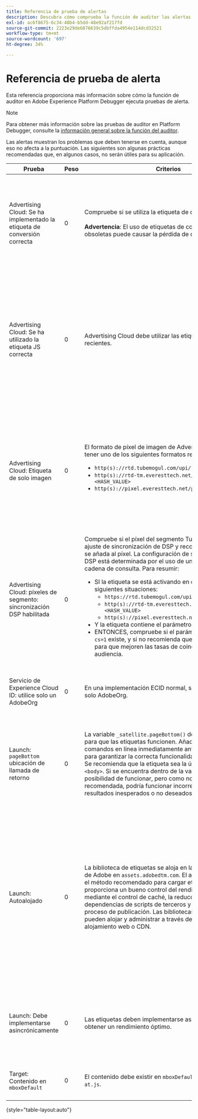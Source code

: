 ```yaml
---
title: Referencia de prueba de alertas
description: Descubra cómo comprueba la función de auditor las alertas en Adobe Experience Platform Debugger.
exl-id: ac6f8675-6c34-48b4-b5dd-48e92af217fd
source-git-commit: 2223e29de6876639c5dbffda4954e114dcd32521
workflow-type: tm+mt
source-wordcount: '697'
ht-degree: 34%

---
```


# Referencia de prueba de alerta

Esta referencia proporciona más información sobre cómo la función de auditor en Adobe Experience Platform Debugger ejecuta pruebas de alerta.

>[!NOTE]
>
>Para obtener más información sobre las pruebas de auditor en Platform Debugger, consulte la [información general sobre la función del auditor](./overview.md).

Las alertas muestran los problemas que deben tenerse en cuenta, aunque eso no afecta a la puntuación. Las siguientes son algunas prácticas recomendadas que, en algunos casos, no serán útiles para su aplicación.

| Prueba | Peso | Criterios | Recomendación |
| --- | --- | --- | --- |
| Advertising Cloud: Se ha implementado la etiqueta de conversión correcta | 0 | Compruebe si se utiliza la etiqueta de conversión correcta.<br><br>**Advertencia**: El uso de etiquetas de conversión TubeMogul obsoletas puede causar la pérdida de datos. | Actualice los píxeles de conversión a las nuevas etiquetas de conversión solo de imagen de Advertising Cloud. Esto se puede lograr fácilmente con la variable [Extensión de etiqueta de Advertising Cloud](https://experienceleague.adobe.com/docs/experience-platform/destinations/catalog/advertising/adobe-advertising-cloud.html). |
| Advertising Cloud: Se ha utilizado la etiqueta JS correcta | 0 | Advertising Cloud debe utilizar las etiquetas JavaScript más recientes. | Actualice el JavaScript de Advertising Cloud con la última versión. El uso de versiones de JavaScript no compatibles puede causar la pérdida de funcionalidad. Esto se puede lograr más fácilmente mediante el uso de la variable [Extensión de etiqueta de Advertising Cloud](https://experienceleague.adobe.com/docs/experience-platform/destinations/catalog/advertising/adobe-advertising-cloud.html). |
| Advertising Cloud: Etiqueta de solo imagen | 0 | El formato de píxel de imagen de Advertising Cloud debe tener uno de los siguientes formatos recomendados: <ul><li>`http(s)://rtd.tubemogul.com/upi/?sid=<HASH_VALUE>`</li><li>`http(s)://rtd-tm.everesttech.net/upi/?sid=<HASH_VALUE>`</li><li>`http(s)://pixel.everesttech.net/px2/<NUMERIC_ID>?`</li></ul> | Actualice los píxeles de Advertising Cloud con las nuevas etiquetas de solo imagen de Advertising Cloud para garantizar que dispone de toda la funcionalidad de Advertising Cloud. Esto se puede lograr fácilmente con la variable [Extensión de etiqueta de Advertising Cloud](https://experienceleague.adobe.com/docs/experience-platform/destinations/catalog/advertising/adobe-advertising-cloud.html). |
| Advertising Cloud: píxeles de segmento: sincronización DSP habilitada | 0 | Compruebe si el píxel del segmento TubeMogul contiene un ajuste de sincronización de DSP y recomiende que el ajuste se añada al píxel. La configuración de sincronización de DSP está determinada por el uso de un parámetro de cadena de consulta. Para resumir: <ul><li>SI la etiqueta se está activando en cualquiera de las siguientes situaciones:<ul><li>`https://rtd.tubemogul.com/upi/?sid=<HASH_VALUE>`</li><li>`http(s)://rtd-tm.everesttech.net/upi/?sid=<HASH_VALUE>`</li><li>`http(s)://pixel.everesttech.net/px2/<NUMERIC_ID>?`</li></ul></li><li>Y la etiqueta contiene el parámetro de URL `sid=`</li><li>ENTONCES, compruebe si el parámetro de URL `cs=0` o `cs=1` existe, y si no recomienda que `cs=1` a esos píxeles para que mejoren las tasas de coincidencia de audiencia.</li></ul> | Añadir el parámetro de URL `cs=1` a los píxeles de Advertising Cloud para que se pueda realizar DSP sincronización, lo que aumenta los índices de coincidencia de audiencia. Esto se puede lograr fácilmente con la variable [Extensión de etiqueta de Advertising Cloud](https://experienceleague.adobe.com/docs/experience-platform/destinations/catalog/advertising/adobe-advertising-cloud.html). |
| Servicio de Experience Cloud ID: utilice solo un AdobeOrg | 0 | En una implementación ECID normal, se debe utilizar un solo AdobeOrg. | Verifique que existen varios ID de AdobeOrg para esta implementación. <br><br>[Más información](https://experienceleague.adobe.com/docs/id-service/using/intro/id-request.html) |
| Launch: `pageBottom` ubicación de llamada de retorno | 0 | La variable `_satellite.pageBottom()` debe estar presente para que las etiquetas funcionen. Añada la secuencia de comandos en línea inmediatamente antes del cierre `</body>` para garantizar la correcta funcionalidad de la DTM. Nota: Se recomienda que la etiqueta sea la última etiqueta en el `<body>`. Si se encuentra dentro de la variable `<body>` , tiene la posibilidad de funcionar, pero como no es una práctica recomendada, podría funcionar incorrectamente o dar resultados inesperados o no deseados. | Añada la secuencia de comandos en línea inmediatamente antes del cierre `</body>` para garantizar la correcta funcionalidad de la DTM. <br><br>[Más información](https://experienceleague.adobe.com/docs/experience-platform/tags/client-side/asynchronous-deployment.html) |
| Launch: Autoalojado | 0 | La biblioteca de etiquetas se aloja en la instancia de Akamai de Adobe en `assets.adobedtm.com`. El alojamiento propio es el método recomendado para cargar etiquetas, ya que proporciona un bueno control del rendimiento del sitio web mediante el control de caché, la reducción de las dependencias de scripts de terceros y el bueno control del proceso de publicación. Las bibliotecas de etiquetas se pueden alojar y administrar a través de su propio alojamiento web o CDN. | Cambiar a un alojamiento propio es el método para cargar etiquetas en una página. Aunque el alojamiento de a través de la CDN de Akamai generalmente funciona, el hosting propio mejora el rendimiento de la página. <br><br>Más información:<ul><li>[Guía de inicio rápido de etiquetas](https://experienceleague.adobe.com/docs/experience-platform/tags/client-side/asynchronous-deployment.html)</li><li>[Implementación asíncrona](https://experienceleague.adobe.com/docs/experience-platform/tags/client-side/asynchronous-deployment.html)</li></ul> |
| Launch: Debe implementarse asincrónicamente | 0 | Las etiquetas deben implementarse asincrónicamente para obtener un rendimiento óptimo. | Incluya la variable `async` en el script en línea para garantizar la correcta funcionalidad de las etiquetas <br><br>[Información adicional](https://experienceleague.adobe.com/docs/experience-platform/tags/client-side/asynchronous-deployment.html) |
| Target: Contenido en `mboxDefault` | 0 | El contenido debe existir en `mboxDefault` cuando se usa `at.js`. | Compruebe que el contenido está disponible. <br><br>[Más información](https://experienceleague.adobe.com/docs/target/using/implement-target/implementing-target.html) |

{style=&quot;table-layout:auto&quot;}

